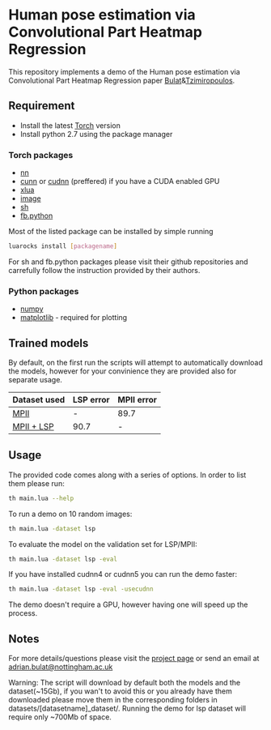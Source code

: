 # Human pose estimation via Convolutional Part Heatmap Regression

This repository implements a demo of the Human pose estimation via Convolutional Part Heatmap Regression paper [Bulat](https://www.adrianbulat.com)&[Tzimiropoulos](http://www.cs.nott.ac.uk/~pszyt/).

## Requirement
- Install the latest [Torch](http://torch.ch/docs/getting-started.html) version
- Install python 2.7 using the package manager

### Torch packages
- [nn](https://github.com/torch/nn)
- [cunn](https://github.com/torch/cunn) or [cudnn](https://github.com/soumith/cudnn.torch) (preffered) if you have a CUDA enabled GPU
- [xlua](https://github.com/torch/xlua)
- [image](https://github.com/torch/image)
- [sh](https://github.com/zserge/luash)
- [fb.python](https://github.com/facebook/fblualib/blob/master/fblualib/python/README.md)

Most of the listed package can be installed by simple running 
```bash
luarocks install [packagename]
```
For sh and fb.python packages please visit their github repositories and carrefully follow the instruction provided by their authors. 

### Python packages
- [numpy](http://www.scipy.org/scipylib/download.html)
- [matplotlib](http://matplotlib.org/users/installing.html) - required for plotting 

## Trained models
By default, on the first run the scripts will attempt to automatically download the models, however for your convinience they are provided also for separate usage.

| Dataset used  | LSP error   | MPII  error |
| ------------- | ----------- | ----------- |
| [MPII](https://www.adrianbulat.com/downloads/ECCV16/human_pose_mpii.t7)          | -           | 89.7        |
| [MPII + LSP](https://www.adrianbulat.com/downloads/ECCV16/human_pose_lsp.t7)    | 90.7        | -           |

## Usage

The provided code comes along with a series of options. In order to list them please run:
```bash
th main.lua --help
```
To run a demo on 10 random images:
```bash
th main.lua -dataset lsp 
```

To evaluate the model on the validation set for LSP/MPII:
```bash
th main.lua -dataset lsp -eval
```

If you have installed cudnn4 or cudnn5 you can run the demo faster:
```bash
th main.lua -dataset lsp -eval -usecudnn
```

The demo doesn't require a GPU, however having one will speed up the process.

## Notes

For more details/questions please visit the [project page](https://www.adrianbulat.com/human-pose-estimation) or send an email at adrian.bulat@nottingham.ac.uk

Warning: The script will download by default both the models and the dataset(~15Gb), if you wan't to avoid this or you already have them downloaded please move them in the corresponding folders 
in datasets/[datasetname]_dataset/. Running the demo for lsp dataset will require only ~700Mb of space.



